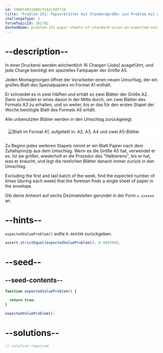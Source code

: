 ```yaml
---
id: 5900f4031000cf542c50ff16
title: 'Problem 151: Papierblätter mit Standardgröße: ein Problem mit erwartetem Wert'
challengeType: 1
forumTopicId: 301782
dashedName: problem-151-paper-sheets-of-standard-sizes-an-expected-value-problem
---
```


# --description--

In einer Druckerei werden wöchentlich 16 Chargen (Jobs) ausgeführt, und jede Charge benötigt ein spezielles Farbpapier der Größe A5.

Jeden Montagmorgen öffnet der Vorarbeiter einen neuen Umschlag, der ein großes Blatt des Spezialpapiers im Format A1 enthält.

Er schneidet es in zwei Hälften und erhält so zwei Blätter der Größe A2. Dann schneidet er eines davon in der Mitte durch, um zwei Blätter des Formats A3 zu erhalten, und so weiter, bis er das für den ersten Stapel der Woche benötigte Blatt des Formats A5 erhält.

Alle unbenutzten Blätter werden in den Umschlag zurückgelegt.

<img alt="Blatt im Format A1, aufgeteilt in: A2, A3, A4 und zwei A5-Blätter" src="https://cdn.freecodecamp.org/curriculum/project-euler/paper-sheets-of-standard-sizes-an-expected-value-problem.png" style="background-color: white; padding: 10px; display: block; margin-right: auto; margin-left: auto; margin-bottom: 1.2rem;" />

Zu Beginn jedes weiteren Stapels nimmt er ein Blatt Papier nach dem Zufallsprinzip aus dem Umschlag. Wenn es die Größe A5 hat, verwendet er es. Ist sie größer, wiederholt er die Prozedur des "Halbierens", bis er hat, was er braucht, und legt die restlichen Blätter danach immer zurück in den Umschlag.

Excluding the first and last batch of the week, find the expected number of times (during each week) that the foreman finds a single sheet of paper in the envelope.

Gib deine Antwort auf sechs Dezimalstellen gerundet in der Form `x.xxxxxx` an.

# --hints--

`expectedValueProblem()` sollte `0.464399` zurückgeben.

```js
assert.strictEqual(expectedValueProblem(), 0.464399);
```

# --seed--

## --seed-contents--

```js
function expectedValueProblem() {

  return true;
}

expectedValueProblem();
```

# --solutions--

```js
// solution required
```
